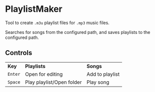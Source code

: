 # PlaylistMaker
Tool to create `.m3u` playlist files for `.mp3` music files.

Searches for songs from the configured path, and saves playlists to the configured path.

## Controls
<table>
  <tr>
    <td><strong>Key</strong></td>
    <td><strong>Playlists</strong></td>
    <td><strong>Songs</strong></td>
  </tr>
  <tr>
    <td><code>Enter</code></td>
    <td>Open for editing</td>
    <td>Add to playlist</td>
  </tr>
  <tr>
    <td><code>Space</code></td>
    <td>Play playlist/Open folder</td>
    <td>Play song</td>
  </tr>
</table>
